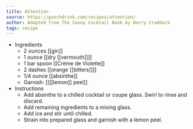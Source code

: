 ```yaml
---
title: Attention
source: https://punchdrink.com/recipes/attention/
author: Adapted from The Savoy Cocktail Book by Harry Craddock
tags: recipe
---
```


- Ingredients
	- 2 ounces [[gin]]
	- 1 ounce [[dry [[vermouth]]]]
	- 1 bar spoon [[Crème de Violette]]
	- 2 dashes [[orange [[bitters]]]]
	- 1/4 ounce [[absinthe]]
	- Garnish: [[[[lemon]] peel]]
- Instructions
	- Add absinthe to a chilled cocktail or coupe glass. Swirl to rinse and discard.
	- Add remaining ingredients to a mixing glass.
	- Add ice and stir until chilled.
	- Strain into prepared glass and garnish with a lemon peel.